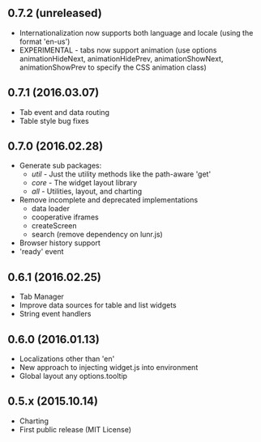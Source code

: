 0.7.2 (unreleased)
--
* Internationalization now supports both language and locale (using the format 'en-us')
* EXPERIMENTAL - tabs now support animation (use options animationHideNext, animationHidePrev, animationShowNext, animationShowPrev to specify the CSS animation class)


0.7.1 (2016.03.07)
--
* Tab event and data routing
* Table style bug fixes


0.7.0 (2016.02.28)
--
* Generate sub packages:
  - *util* - Just the utility methods like the path-aware 'get'
  - *core* - The widget layout library
  - *all* - Utilities, layout, and charting
* Remove incomplete and deprecated implementations
  - data loader
  - cooperative iframes
  - createScreen
  - search (remove dependency on lunr.js)
* Browser history support
* 'ready' event


0.6.1 (2016.02.25)
--
* Tab Manager
* Improve data sources for table and list widgets
* String event handlers


0.6.0 (2016.01.13)
--
* Localizations other than 'en'
* New approach to injecting widget.js into environment
* Global layout any options.tooltip


0.5.x (2015.10.14)
--
* Charting
* First public release (MIT License)
